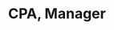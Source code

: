 ---
group: Managers
firstName: Kirsten
lastName: Santana
title: CPA, Manager
email: kirsten.santana@bacahoward.com
phone: (505) 200 – 3800
photo: kirsten-santana.jpg
---